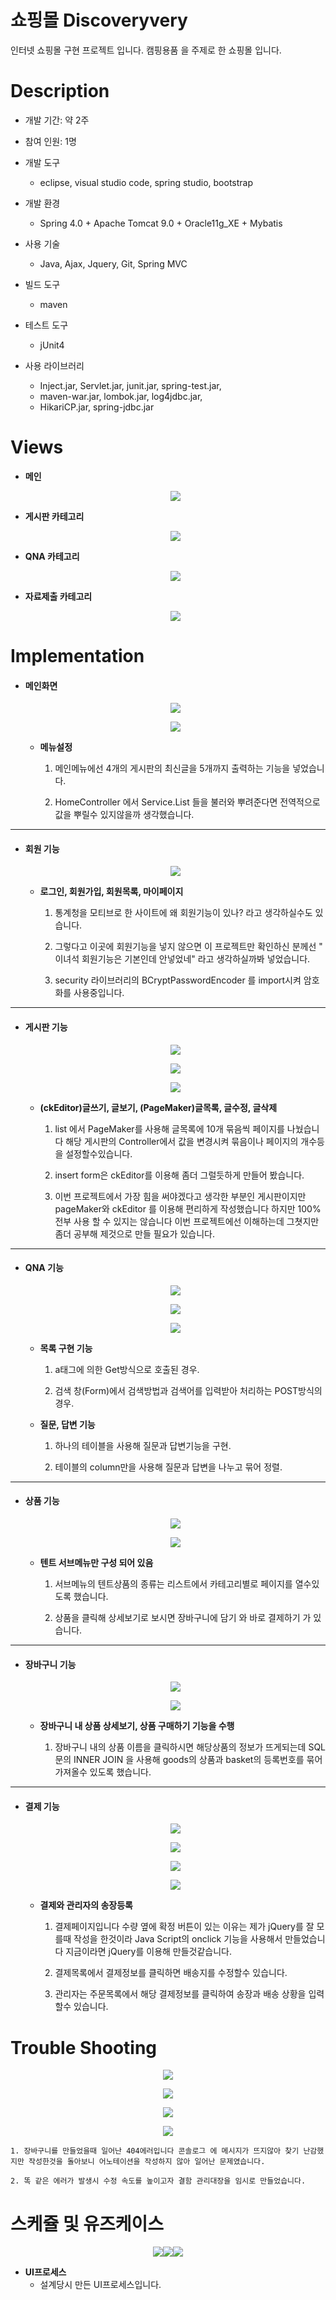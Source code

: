 # 쇼핑몰 Discoveryvery

인터넷 쇼핑몰 구현 프로젝트 입니다.
캠핑용품 을 주제로 한 쇼핑몰 입니다.

# Description

- 개발 기간: 약 2주

- 참여 인원: 1명

- 개발 도구
 
  - eclipse, visual studio code, spring studio, bootstrap

- 개발 환경

  - Spring 4.0 + Apache Tomcat 9.0 + Oracle11g_XE + Mybatis

- 사용 기술

  - Java,  Ajax,  Jquery,  Git,  Spring MVC

- 빌드 도구

  - maven

- 테스트 도구

  - jUnit4

- 사용 라이브러리

  - Inject.jar, Servlet.jar, junit.jar, spring-test.jar,
  - maven-war.jar, lombok.jar, log4jdbc.jar,
  - HikariCP.jar, spring-jdbc.jar


# Views

- **메인**

  <p align="center"><img src="./main.png"/></p>






- **게시판 카테고리** 

  <p align="center"><img src="./notice.png"/></p>





- **QNA 카테고리**

  <p align="center"><img src="./qnaList.png"/></p>





- **자료제출 카테고리**

  <p align="center"><img src="./database.png"/></p>




# Implementation

- #### 메인화면

  <p align="center"><img src="./notice2.png"/></p>
  <p align="center"><img src="./notice3.png"/></p>

  - **메뉴설정**

    1. 메인메뉴에선 4개의 게시판의 최신글을 5개까지 출력하는 기능을 넣었습니다.

    2. HomeController 에서 Service.List 들을 불러와 뿌려준다면 전역적으로 값을 뿌릴수 있지않을까 생각했습니다.





------



- #### 회원 기능

  <p align="center"><img src="./pwd.png"/></p>

  - **로그인, 회원가입, 회원목록, 마이페이지** 

    1. 통계청을 모티브로 한 사이트에 왜 회원기능이 있나? 라고 생각하실수도 있습니다.

    2. 그렇다고 이곳에 회원기능을 넣지 않으면 이 프로젝트만 확인하신 분께선 " 이녀석 회원기능은 기본인데 안넣었네" 라고 생각하실까봐 넣었습니다.

    3. security 라이브러리의 BCryptPasswordEncoder 를 import시켜 암호화를 사용중입니다.

 

------

- #### 게시판 기능

  <p align="center"><img src="./list.png"/></p>
  <p align="center"><img src="./ck.png"/></p>
  <p align="center"><img src="./notice1.png"/></p>

  - **(ckEditor)글쓰기, 글보기, (PageMaker)글목록, 글수정, 글삭제**

    1. list 에서  PageMaker를 사용해 글목록에 10개 묶음씩 페이지를 나눴습니다 해당 게시판의
    Controller에서 값을 변경시켜 묶음이나 페이지의 개수등을 설정할수있습니다.

    2. insert form은 ckEditor를 이용해 좀더 그럴듯하게 만들어 봤습니다.

    3. 이번 프로젝트에서 가장 힘을 써야겠다고 생각한 부분인 게시판이지만 pageMaker와 ckEditor 를 이용해 편리하게 작성했습니다 하지만 100% 전부 사용 할 수 있지는 않습니다 이번 프로젝트에선 이해하는데 그쳣지만 좀더 공부해 제것으로 만들 필요가 있습니다.

------   

- #### QNA 기능

  <p align="center"><img src="./qnaList2.png"/></p>
  <p align="center"><img src="./qnaRe.png"/></p>
  <p align="center"><img src="./qnaRead.png"/></p>
  
  - **목록 구현 기능**

    1. a태그에 의한 Get방식으로 호출된 경우.

    2. 검색 창(Form)에서 검색방법과 검색어를 입력받아 처리하는 POST방식의 경우.

  - **질문, 답변 기능**

    1. 하나의 테이블을 사용해 질문과 답변기능을 구현.

    2. 테이블의 column만을 사용해 질문과 답변을 나누고 묶어 정렬. 



------

- #### 상품 기능

  <p align="center"><img src="./goods0.jpg"/></p>
  <p align="center"><img src="./goods1.png"/></p>

  - **텐트 서브메뉴만 구성 되어 있음**

    1. 서브메뉴의 텐트상품의 종류는 리스트에서 카테고리별로 페이지를 열수있도록 했습니다.

    2. 상품을 클릭해 상세보기로 보시면 장바구니에 담기 와 바로 결제하기 가 있습니다.


------

- #### 장바구니 기능

  <p align="center"><img src="./basket.jpg"/></p>
  <p align="center"><img src="./basket2.jpg"/></p>

  - **장바구니 내 상품 상세보기, 상품 구매하기 기능을 수행**

    1. 장바구니 내의 상품 이름을 클릭하시면 해당상품의 정보가 뜨게되는데 SQL 문의 INNER JOIN 을 사용해 goods의 상품과 basket의 등록번호를 묶어 가져올수 있도록 했습니다.




------

- #### 결제 기능

  <p align="center"><img src="./pay.jpg"/></p>
  <p align="center"><img src="./pay2.png"/></p>
  <p align="center"><img src="./pay3.png"/></p>
  <p align="center"><img src="./pay4.png"/></p>

  - **결제와 관리자의 송장등록**

    1. 결제페이지입니다 수량 옆에 확정 버튼이 있는 이유는 제가 jQuery를 잘 모를때 작성을 한것이라 Java Script의 onclick 기능을 사용해서
    만들었습니다 지금이라면 jQuery를 이용해 만들것같습니다.

    2. 결제목록에서 결제정보를 클릭하면 배송지를 수정할수 있습니다.
    
    3. 관리자는 주문목록에서 해당 결제정보를 클릭하여 송장과 배송 상황을 입력할수 있습니다.



<!-- - # Log 설정 -->




       

# Trouble Shooting 

  <p align="center"><img src="./err.jpg"/></p>
  <p align="center"><img src="./err1.jpg"/></p>
  <p align="center"><img src="./err2.jpg"/></p>
  <p align="center"><img src="./err3.jpg"/></p>

    1. 장바구니를 만들었을때 일어난 404에러입니다 콘솔로그 에 메시지가 뜨지않아 찾기 난감했지만 작성한것을 돌아보니 어노테이션을 작성하지 않아 일어난 문제였습니다.

    2. 똑 같은 에러가 발생시 수정 속도를 높이고자 결함 관리대장을 임시로 만들었습니다.




# 스케쥴 및 유즈케이스

<p align="center"><img src="./UI.png"/><img src="./seulke2.png"/><img src="./seulke3.png"/></p>

  - **UI프로세스**
    - 설계당시 만든 UI프로세스입니다.


